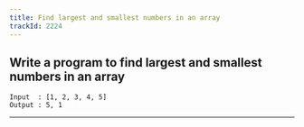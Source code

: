 ```yaml
---
title: Find largest and smallest numbers in an array
trackId: 2224
---
```


## Write a program to find largest and smallest numbers in an array

```
Input  : [1, 2, 3, 4, 5]
Output : 5, 1
```

---
